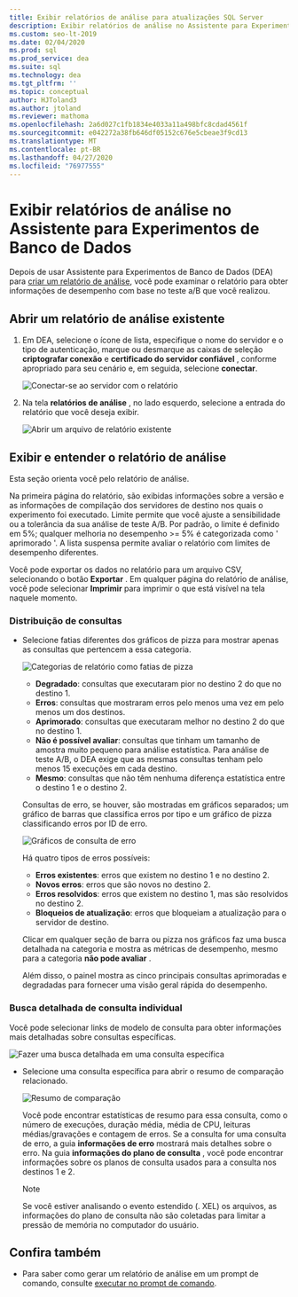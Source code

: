 ```yaml
---
title: Exibir relatórios de análise para atualizações SQL Server
description: Exibir relatórios de análise no Assistente para Experimentos de Banco de Dados
ms.custom: seo-lt-2019
ms.date: 02/04/2020
ms.prod: sql
ms.prod_service: dea
ms.suite: sql
ms.technology: dea
ms.tgt_pltfrm: ''
ms.topic: conceptual
author: HJToland3
ms.author: jtoland
ms.reviewer: mathoma
ms.openlocfilehash: 2a6d027c1fb1834e4033a11a498bfc8cdad4561f
ms.sourcegitcommit: e042272a38fb646df05152c676e5cbeae3f9cd13
ms.translationtype: MT
ms.contentlocale: pt-BR
ms.lasthandoff: 04/27/2020
ms.locfileid: "76977555"
---
```

# <a name="view-analysis-reports-in-database-experimentation-assistant"></a>Exibir relatórios de análise no Assistente para Experimentos de Banco de Dados

Depois de usar Assistente para Experimentos de Banco de Dados (DEA) para [criar um relatório de análise](database-experimentation-assistant-create-report.md), você pode examinar o relatório para obter informações de desempenho com base no teste a/B que você realizou.

## <a name="open-an-existing-analysis-report"></a>Abrir um relatório de análise existente

1. Em DEA, selecione o ícone de lista, especifique o nome do servidor e o tipo de autenticação, marque ou desmarque as caixas de seleção **criptografar conexão** e **certificado do servidor confiável** , conforme apropriado para seu cenário e, em seguida, selecione **conectar**.

   ![Conectar-se ao servidor com o relatório](./media/database-experimentation-assistant-view-report/dea-connect-to-server-with-report-files.png)

2. Na tela **relatórios de análise** , no lado esquerdo, selecione a entrada do relatório que você deseja exibir.

   ![Abrir um arquivo de relatório existente](./media/database-experimentation-assistant-view-report/dea-select-report-to-view.png)

## <a name="view-and-understand-the-analysis-report"></a>Exibir e entender o relatório de análise

Esta seção orienta você pelo relatório de análise.

Na primeira página do relatório, são exibidas informações sobre a versão e as informações de compilação dos servidores de destino nos quais o experimento foi executado. Limite permite que você ajuste a sensibilidade ou a tolerância da sua análise de teste A/B. Por padrão, o limite é definido em 5%; qualquer melhoria no desempenho >= 5% é categorizada como ' aprimorado '.  A lista suspensa permite avaliar o relatório com limites de desempenho diferentes.

Você pode exportar os dados no relatório para um arquivo CSV, selecionando o botão **Exportar** .  Em qualquer página do relatório de análise, você pode selecionar **Imprimir** para imprimir o que está visível na tela naquele momento.

### <a name="query-distribution"></a>Distribuição de consultas

- Selecione fatias diferentes dos gráficos de pizza para mostrar apenas as consultas que pertencem a essa categoria.

   ![Categorias de relatório como fatias de pizza](./media/database-experimentation-assistant-view-report/dea-view-report-pie-slices.png)

  - **Degradado**: consultas que executaram pior no destino 2 do que no destino 1.
  - **Erros**: consultas que mostraram erros pelo menos uma vez em pelo menos um dos destinos.
  - **Aprimorado**: consultas que executaram melhor no destino 2 do que no destino 1.
  - **Não é possível avaliar**: consultas que tinham um tamanho de amostra muito pequeno para análise estatística. Para análise de teste A/B, o DEA exige que as mesmas consultas tenham pelo menos 15 execuções em cada destino.
  - **Mesmo**: consultas que não têm nenhuma diferença estatística entre o destino 1 e o destino 2.

  Consultas de erro, se houver, são mostradas em gráficos separados; um gráfico de barras que classifica erros por tipo e um gráfico de pizza classificando erros por ID de erro.

   ![Gráficos de consulta de erro](./media/database-experimentation-assistant-view-report/dea-error-query-charts.png)

  Há quatro tipos de erros possíveis:

  - **Erros existentes**: erros que existem no destino 1 e no destino 2.
  - **Novos erros**: erros que são novos no destino 2.
  - **Erros resolvidos**: erros que existem no destino 1, mas são resolvidos no destino 2.
  - **Bloqueios de atualização**: erros que bloqueiam a atualização para o servidor de destino.

  Clicar em qualquer seção de barra ou pizza nos gráficos faz uma busca detalhada na categoria e mostra as métricas de desempenho, mesmo para a categoria **não pode avaliar** .

  Além disso, o painel mostra as cinco principais consultas aprimoradas e degradadas para fornecer uma visão geral rápida do desempenho.

### <a name="individual-query-drill-down"></a>Busca detalhada de consulta individual

Você pode selecionar links de modelo de consulta para obter informações mais detalhadas sobre consultas específicas.

![Fazer uma busca detalhada em uma consulta específica](./media/database-experimentation-assistant-view-report/dea-query-drill-down-report.png)

- Selecione uma consulta específica para abrir o resumo de comparação relacionado.

   ![Resumo de comparação](./media/database-experimentation-assistant-view-report/dea-view-report-comparison-summary.png)

   Você pode encontrar estatísticas de resumo para essa consulta, como o número de execuções, duração média, média de CPU, leituras médias/gravações e contagem de erros.  Se a consulta for uma consulta de erro, a guia **informações de erro** mostrará mais detalhes sobre o erro.  Na guia **informações do plano de consulta** , você pode encontrar informações sobre os planos de consulta usados para a consulta nos destinos 1 e 2.

   > [!NOTE]
   > Se você estiver analisando o evento estendido (. XEL) os arquivos, as informações do plano de consulta não são coletadas para limitar a pressão de memória no computador do usuário.

## <a name="see-also"></a>Confira também

- Para saber como gerar um relatório de análise em um prompt de comando, consulte [executar no prompt de comando](database-experimentation-assistant-run-command-prompt.md).
